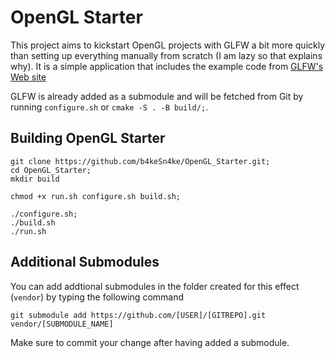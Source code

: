 # OpenGL Starter

This project aims to kickstart OpenGL projects with GLFW a bit more quickly than setting up everything manually from scratch (I am lazy so that explains why). It is a simple application that includes the example code from [GLFW's Web site](https://www.glfw.org/documentation.html) 

GLFW is already added as a submodule and will be fetched from Git by running `configure.sh` or `cmake -S . -B build/;`.

## Building OpenGL Starter

```
git clone https://github.com/b4keSn4ke/OpenGL_Starter.git;
cd OpenGL_Starter;
mkdir build

chmod +x run.sh configure.sh build.sh;

./configure.sh;
./build.sh
./run.sh

```

## Additional Submodules

You can add addtional submodules in the folder created for this effect (`vendor`) by typing the following command

```
git submodule add https://github.com/[USER]/[GITREPO].git vendor/[SUBMODULE_NAME]
```

Make sure to commit your change after having added a submodule.



